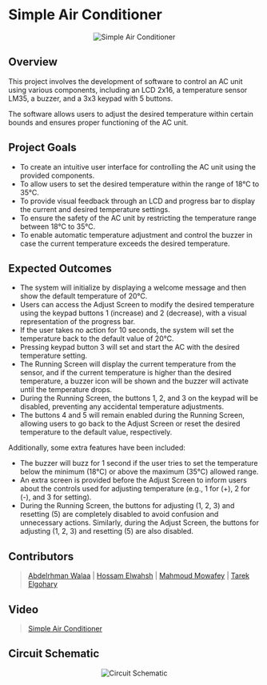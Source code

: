 # Simple Air Conditioner

<p align="center">
  <img src="https://github.com/AbdelrhmanWalaa/Sprints-Automotive_Software_Bootcamp/assets/44446382/890d18cb-2f81-45e1-badd-6622d7512d59" alt="Simple Air Conditioner">
</p>

## Overview

This project involves the development of software to control an AC unit using various components, including an LCD 2x16, a temperature sensor LM35, a buzzer, and a 3x3 keypad with 5 buttons. 

The software allows users to adjust the desired temperature within certain bounds and ensures proper functioning of the AC unit.

## Project Goals

- To create an intuitive user interface for controlling the AC unit using the provided components.
- To allow users to set the desired temperature within the range of 18°C to 35°C.
- To provide visual feedback through an LCD and progress bar to display the current and desired temperature settings.
- To ensure the safety of the AC unit by restricting the temperature range between 18°C to 35°C.
- To enable automatic temperature adjustment and control the buzzer in case the current temperature exceeds the desired temperature.

## Expected Outcomes

- The system will initialize by displaying a welcome message and then show the default temperature of 20°C.
- Users can access the Adjust Screen to modify the desired temperature using the keypad buttons 1 (increase) and 2 (decrease), with a visual representation of the progress bar.
- If the user takes no action for 10 seconds, the system will set the temperature back to the default value of 20°C.
- Pressing keypad button 3 will set and start the AC with the desired temperature setting.
- The Running Screen will display the current temperature from the sensor, and if the current temperature is higher than the desired temperature, a buzzer icon will be shown and the buzzer will activate until the temperature drops.
- During the Running Screen, the buttons 1, 2, and 3 on the keypad will be disabled, preventing any accidental temperature adjustments.
- The buttons 4 and 5 will remain enabled during the Running Screen, allowing users to go back to the Adjust Screen or reset the desired temperature to the default value, respectively.

Additionally, some extra features have been included:

- The buzzer will buzz for 1 second if the user tries to set the temperature below the minimum (18°C) or above the maximum (35°C) allowed range.
- An extra screen is provided before the Adjust Screen to inform users about the controls used for adjusting temperature (e.g., 1 for (+), 2 for (-), and 3 for setting).
- During the Running Screen, the buttons for adjusting (1, 2, 3) and resetting (5) are completely disabled to avoid confusion and unnecessary actions. Similarly, during the Adjust Screen, the buttons for adjusting (1, 2, 3) and resetting (5) are also disabled.

## Contributors

> [Abdelrhman Walaa](https://github.com/AbdelrhmanWalaa) |
> [Hossam Elwahsh](https://github.com/HossamElwahsh) |
> [Mahmoud Mowafey](https://github.com/Mahmoud-Mowafy) |
> [Tarek Elgohary](https://github.com/telgohry)

## Video
> [Simple Air Conditioner](https://drive.google.com/file/d/1ZH06oF34BZV8BQJCRTx4vyjBaZKROIPa/view?usp=sharing)

## Circuit Schematic

<p align="center">
  <img src="https://github.com/AbdelrhmanWalaa/Sprints-Automotive_Software_Bootcamp/assets/44446382/80783184-f8e8-4d76-9d68-98e10aa26614" alt="Circuit Schematic">
</p>

